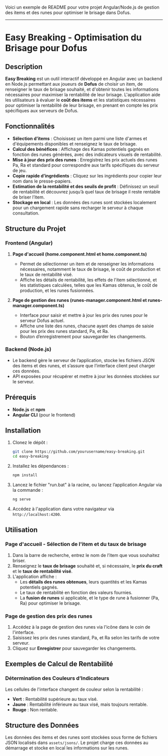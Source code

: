 Voici un exemple de README pour votre projet Angular/Node.js de gestion des items et des runes pour optimiser le brisage dans Dofus.

---

# Easy Breaking - Optimisation du Brisage pour Dofus

## Description

**Easy Breaking** est un outil interactif développé en Angular avec un backend en Node.js permettant aux joueurs de **Dofus** de choisir un item, de renseigner le taux de brisage souhaité, et d'obtenir toutes les informations nécessaires pour maximiser la rentabilité de leur brisage. L'application aide les utilisateurs à évaluer le **coût des items** et les statistiques nécessaires pour optimiser la rentabilité de leur brisage, en prenant en compte les prix spécifiques aux serveurs de Dofus.

## Fonctionnalités

- **Sélection d’items** : Choisissez un item parmi une liste d'armes et d'équipements disponibles et renseignez le taux de brisage.
- **Calcul des bénéfices** : Affichage des Kamas potentiels gagnés en fonction des runes générées, avec des indicateurs visuels de rentabilité.
- **Mise à jour des prix des runes** : Enregistrez les prix actuels des runes Pa, Ra et standard pour correspondre aux tarifs spécifiques du serveur de jeu.
- **Copie rapide d’ingrédients** : Cliquez sur les ingrédients pour copier leur nom dans le presse-papiers.
- **Estimation de la rentabilité et des seuils de profit** : Définissez un seuil de rentabilité et découvrez jusqu’à quel taux de brisage il reste rentable de briser l’item.
- **Stockage en local** : Les données des runes sont stockées localement pour un chargement rapide sans recharger le serveur à chaque consultation.

## Structure du Projet

### Frontend (Angular)

1. **Page d'accueil (home.component.html et home.component.ts)**
   - Permet de sélectionner un item et de renseigner les informations nécessaires, notamment le taux de brisage, le coût de production et le taux de rentabilité visé.
   - Affiche les détails de rentabilité, les effets de l'item sélectionné, et les statistiques calculées, telles que les Kamas obtenus, le coût de production, et les runes fusionnées.

2. **Page de gestion des runes (runes-manager.component.html et runes-manager.component.ts)**
   - Interface pour saisir et mettre à jour les prix des runes pour le serveur Dofus actuel.
   - Affiche une liste des runes, chacune ayant des champs de saisie pour les prix des runes standard, Pa, et Ra.
   - Bouton d’enregistrement pour sauvegarder les changements.

### Backend (Node.js)
   - Le backend gère le serveur de l’application, stocke les fichiers JSON des items et des runes, et s’assure que l’interface client peut charger ces données.
   - API exposées pour récupérer et mettre à jour les données stockées sur le serveur.

## Prérequis

- **Node.js** et **npm**
- **Angular CLI** (pour le frontend)

## Installation

1. Clonez le dépôt :

   ```bash
   git clone https://github.com/yourusername/easy-breaking.git
   cd easy-breaking
   ```

2. Installez les dépendances :

   ```bash
   npm install
   ```
3. Lancez le fichier "run.bat" à la racine, ou lancez l’application Angular via la commande :

   ```bash
   ng serve
   ```

4. Accédez à l'application dans votre navigateur via `http://localhost:4200`.

## Utilisation

### Page d'accueil - Sélection de l'item et du taux de brisage

1. Dans la barre de recherche, entrez le nom de l’item que vous souhaitez briser.
2. Renseignez le **taux de brisage** souhaité et, si nécessaire, le **prix du craft** et le **taux de rentabilité visé**.
3. L'application affiche :
   - Les **détails des runes obtenues**, leurs quantités et les Kamas potentiels gagnés.
   - Le taux de rentabilité en fonction des valeurs fournies.
   - La **fusion de runes** si applicable, et le type de rune à fusionner (Pa, Ra) pour optimiser le brisage.

### Page de gestion des prix des runes

1. Accédez à la page de gestion des runes via l'icône dans le coin de l'interface.
2. Saisissez les prix des runes standard, Pa, et Ra selon les tarifs de votre serveur.
3. Cliquez sur **Enregistrer** pour sauvegarder les changements.

## Exemples de Calcul de Rentabilité

### Détermination des Couleurs d’Indicateurs
Les cellules de l'interface changent de couleur selon la rentabilité :
- **Vert** : Rentabilité supérieure au taux visé.
- **Jaune** : Rentabilité inférieure au taux visé, mais toujours rentable.
- **Rouge** : Non rentable.

## Structure des Données

Les données des items et des runes sont stockées sous forme de fichiers JSON localisés dans `assets/jsons/`. Le projet charge ces données au démarrage et stocke en local les informations sur les runes.